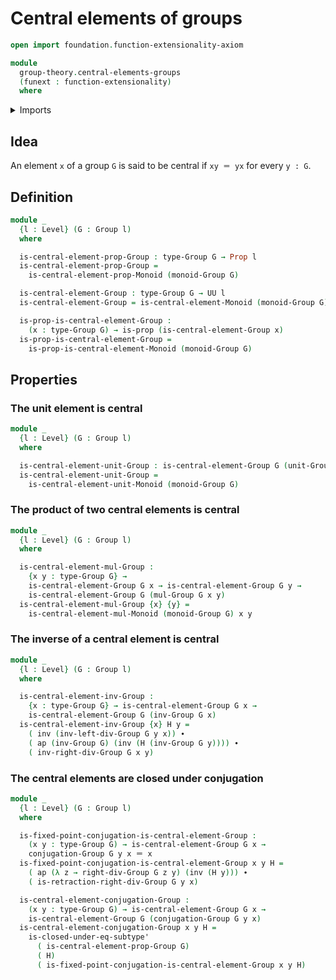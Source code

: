 # Central elements of groups

```agda
open import foundation.function-extensionality-axiom

module
  group-theory.central-elements-groups
  (funext : function-extensionality)
  where
```

<details><summary>Imports</summary>

```agda
open import foundation.action-on-identifications-functions
open import foundation.identity-types funext
open import foundation.propositions funext
open import foundation.subtypes funext
open import foundation.universe-levels

open import group-theory.central-elements-monoids funext
open import group-theory.conjugation funext
open import group-theory.groups funext
```

</details>

## Idea

An element `x` of a group `G` is said to be central if `xy ＝ yx` for every
`y : G`.

## Definition

```agda
module _
  {l : Level} (G : Group l)
  where

  is-central-element-prop-Group : type-Group G → Prop l
  is-central-element-prop-Group =
    is-central-element-prop-Monoid (monoid-Group G)

  is-central-element-Group : type-Group G → UU l
  is-central-element-Group = is-central-element-Monoid (monoid-Group G)

  is-prop-is-central-element-Group :
    (x : type-Group G) → is-prop (is-central-element-Group x)
  is-prop-is-central-element-Group =
    is-prop-is-central-element-Monoid (monoid-Group G)
```

## Properties

### The unit element is central

```agda
module _
  {l : Level} (G : Group l)
  where

  is-central-element-unit-Group : is-central-element-Group G (unit-Group G)
  is-central-element-unit-Group =
    is-central-element-unit-Monoid (monoid-Group G)
```

### The product of two central elements is central

```agda
module _
  {l : Level} (G : Group l)
  where

  is-central-element-mul-Group :
    {x y : type-Group G} →
    is-central-element-Group G x → is-central-element-Group G y →
    is-central-element-Group G (mul-Group G x y)
  is-central-element-mul-Group {x} {y} =
    is-central-element-mul-Monoid (monoid-Group G) x y
```

### The inverse of a central element is central

```agda
module _
  {l : Level} (G : Group l)
  where

  is-central-element-inv-Group :
    {x : type-Group G} → is-central-element-Group G x →
    is-central-element-Group G (inv-Group G x)
  is-central-element-inv-Group {x} H y =
    ( inv (inv-left-div-Group G y x)) ∙
    ( ap (inv-Group G) (inv (H (inv-Group G y)))) ∙
    ( inv-right-div-Group G x y)
```

### The central elements are closed under conjugation

```agda
module _
  {l : Level} (G : Group l)
  where

  is-fixed-point-conjugation-is-central-element-Group :
    (x y : type-Group G) → is-central-element-Group G x →
    conjugation-Group G y x ＝ x
  is-fixed-point-conjugation-is-central-element-Group x y H =
    ( ap (λ z → right-div-Group G z y) (inv (H y))) ∙
    ( is-retraction-right-div-Group G y x)

  is-central-element-conjugation-Group :
    (x y : type-Group G) → is-central-element-Group G x →
    is-central-element-Group G (conjugation-Group G y x)
  is-central-element-conjugation-Group x y H =
    is-closed-under-eq-subtype'
      ( is-central-element-prop-Group G)
      ( H)
      ( is-fixed-point-conjugation-is-central-element-Group x y H)
```
